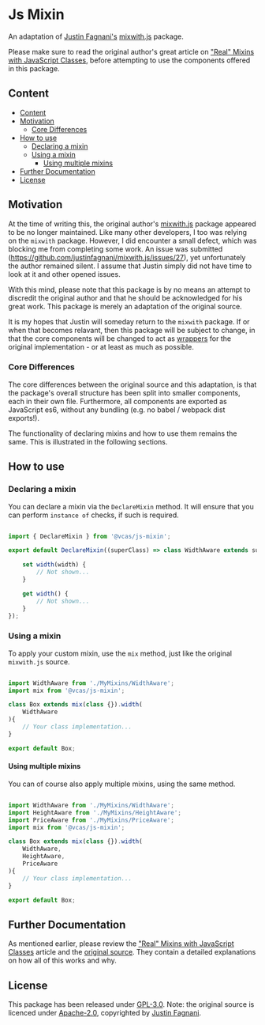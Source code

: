 # Js Mixin

An adaptation of [Justin Fagnani's](http://justinfagnani.com/author/justinfagnani/) [mixwith.js](https://github.com/justinfagnani/mixwith.js) package.
 
Please make sure to read the original author's great article on ["Real" Mixins with JavaScript Classes](http://justinfagnani.com/2015/12/21/real-mixins-with-javascript-classes/), before attempting to use the components offered in this package.

## Content

  * [Content](#content)
  * [Motivation](#motivation)
    + [Core Differences](#core-differences)
  * [How to use](#how-to-use)
    + [Declaring a mixin](#declaring-a-mixin)
    + [Using a mixin](#using-a-mixin)
      - [Using multiple mixins](#using-multiple-mixins)
  * [Further Documentation](#further-documentation)
  * [License](#license)

## Motivation

At the time of writing this, the original author's [mixwith.js](https://github.com/justinfagnani/mixwith.js) package appeared to be no longer maintained. Like many other developers, I too was relying on the `mixwith` package.
However, I did encounter a small defect, which was blocking me from completing some work. An issue was submitted (https://github.com/justinfagnani/mixwith.js/issues/27), yet unfortunately the author remained silent. I assume that Justin simply did not have time to look at it and other opened issues.
 
With this mind, please note that this package is by no means an attempt to discredit the original author and that he should be acknowledged for his great work.
This package is merely an adaptation of the original source.

It is my hopes that Justin will someday return to the `mixwith` package. If or when that becomes relavant, then this package will be subject to change, in that the core components will be changed to act as [wrappers](https://en.wikipedia.org/wiki/Adapter_pattern) for the original implementation - or at least as much as possible.

### Core Differences

The core differences between the original source and this adaptation, is that the package's overall structure has been split into smaller components, each in their own file. Furthermore, all components are exported as JavaScript es6, without any bundling (e.g. no babel / webpack dist exports!). 

The functionality of declaring mixins and how to use them remains the same. This is illustrated in the following sections.

## How to use

### Declaring a mixin

You can declare a mixin via the `DeclareMixin` method. It will ensure that you can perform `instance of` checks, if such is required.

```javascript

import { DeclareMixin } from '@vcas/js-mixin';

export default DeclareMixin((superClass) => class WidthAware extends superClass {

    set width(width) {
        // Not shown...
    }

    get width() {
        // Not shown...
    }
});
```

### Using a mixin

To apply your custom mixin, use the `mix` method, just like the original `mixwith.js` source.

```javascript

import WidthAware from './MyMixins/WidthAware';
import mix from '@vcas/js-mixin';

class Box extends mix(class {}).width(
    WidthAware
){
    // Your class implementation...
}

export default Box;
```

#### Using multiple mixins

You can of course also apply multiple mixins, using the same method. 

```javascript

import WidthAware from './MyMixins/WidthAware';
import HeightAware from './MyMixins/HeightAware';
import PriceAware from './MyMixins/PriceAware';
import mix from '@vcas/js-mixin';

class Box extends mix(class {}).width(
    WidthAware,
    HeightAware,
    PriceAware
){
    // Your class implementation...
}

export default Box;
```

## Further Documentation

As mentioned earlier, please review the ["Real" Mixins with JavaScript Classes](http://justinfagnani.com/2015/12/21/real-mixins-with-javascript-classes/) article and the  [original source](https://github.com/justinfagnani/mixwith.js). They contain a detailed explanations on how all of this works and why. 

## License

This package has been released under [GPL-3.0](https://spdx.org/licenses/GPL-3.0.html). Note: the original source is licenced under [Apache-2.0](https://spdx.org/licenses/Apache-2.0.html), copyrighted by [Justin Fagnani](http://justinfagnani.com/author/justinfagnani/).